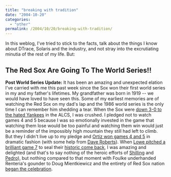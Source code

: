 ```yaml
---
title: "breaking with tradition"
date: "2004-10-20"
categories:
  - "other"
permalink: /2004/10/20/breaking-with-tradition/
---
```


In this weblog, I've tried to stick to the facts, talk about the things I know about DTrace, Solaris and the industry, and not stray into the excrutiating minutia of the rest of my life. But:

## The Red Sox Are Going To The World Series!!

**Post World Series Update:** It has been an amazing and unexpected elation I've carried with me this past week since the Sox won their first world series in my and my father's lifetimes. My grandfather was born in 1919 -- we would have loved to have seen this. Some of my earliest memories are of watching the Red Sox on my dad's lap and the 1986 world series is the only time I can remember him shedding a tear. When the Sox were [down 3-0 to the hated Yankees](http://www.boston.com/sports/baseball/redsox/articles/2004/10/17/red_sox_on_brink_of_elimination_as_yanks_pound_them_19_8/) in the ALCS, I was crushed. I pledged not to watch games 4 and 5 because I was so emotionally invested in the game that watching them lose would be too painful and watching them win would just be a reminder of the impossibly high mountain they still had left to climb. But they I didn't live up to my pledge and [Ortiz won games 4 and 5](http://www.boston.com/sports/baseball/redsox/articles/2004/10/18/hero_ortiz_swings_into_action_again/) in dramatic fashion (with some help from [Dave Roberts](http://www.boston.com/sports/baseball/redsox/articles/2004/10/20/robertss_rule_use_his_speed/)). When [Lowe pitched a brilliant game 7](http://www.boston.com/sports/baseball/redsox/articles/2004/10/21/its_the_high_point_for_lowe/) to seal their [historic come back](http://cache.boston.com/sports/special/redsox/2004alcs/globepages/page1_102104.jpg), I was amazing and delighted (and that's to say nothing of the heroic efforts of [Shilling](http://www.boston.com/sports/baseball/redsox/articles/2004/10/20/magnificent_schilling_gave_them_a_strong_foothold/) and [Pedro](http://www.boston.com/sports/baseball/redsox/articles/2004/10/27/he_gave_command_performance/)), but nothing compared to that moment with Foulke underhanded Renteria's gounder to Doug Mientkiewicz and the entirety of Red Sox nation [began the celebration](http://www.boston.com/sports/baseball/redsox/articles/2004/10/31/joy_knows_no_bounds/).
